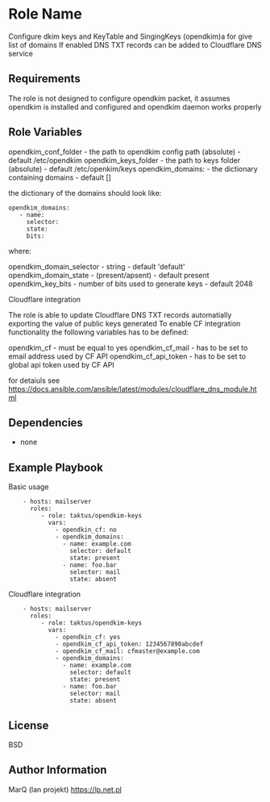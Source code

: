 Role Name
=========

Configure dkim keys and KeyTable and SingingKeys (opendkim)a for give list of domains
If enabled DNS TXT records can be added to Cloudflare DNS service

Requirements
------------

The role is not designed to configure opendkim packet, it assumes opendkim is installed and configured
and opendkim daemon works properly 


Role Variables
--------------

opendkim_conf_folder - the path to opendkim config path (absolute) - default /etc/opendkim
opendkim_keys_folder - the path to keys folder (absolute)          - default /etc/openkim/keys 
opendkim_domains:    - the dictionary containing domains           - default []

the dictionary of the domains should look like:

```
opendkim_domains:
   - name: 
     selector: 
     state: 
     bits:
```

where:

opendkim_domain_selector - string - default 'default'
opendkim_domain_state    - (present/apsent) -  default present
opendkim_key_bits        - number of bits used to generate keys        - default 2048


Cloudflare integration 

The role is able to update Cloudflare DNS TXT records automatially exporting the value of public keys generated
To enable CF integration functionality the following variables has to be defined:

opendkim_cf  - must be equal to yes
opendkim_cf_mail - has to be set to email address used by CF API
opendkim_cf_api_token - has to be set to global api token  used by CF API

for detaiuls see https://docs.ansible.com/ansible/latest/modules/cloudflare_dns_module.html


Dependencies
------------

- none

Example Playbook
----------------

Basic usage
```
    - hosts: mailserver
      roles:
         - role: taktus/opendkim-keys
           vars:
             - opendkin_cf: no
             - opendkim_domains:
               - name: example.com
                 selector: default
                 state: present
               - name: foo.bar
                 selector: mail
                 state: absent
```

Cloudflare integration
```
    - hosts: mailserver
      roles:
         - role: taktus/opendkim-keys
           vars:
             - opendkin_cf: yes
             - opendkim_cf_api_token: 1234567890abcdef
             - opendkim_cf_mail: cfmaster@example.com
             - opendkim_domains:
               - name: example.com
                 selector: default
                 state: present
               - name: foo.bar
                 selector: mail
                 state: absent
```

License
-------

BSD

Author Information
------------------

MarQ (lan projekt)  https://lp.net.pl
